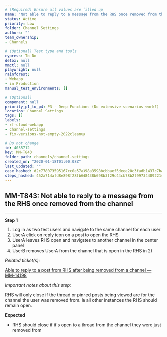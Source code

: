 ```yaml
---
# (Required) Ensure all values are filled up
name: "Not able to reply to a message from the RHS once removed from the channel"
status: Active
priority: Low
folder: Channel Settings
authors: ""
team_ownership: 
- Channels

# (Optional) Test type and tools
cypress: To Do
detox: null
mmctl: null
playwright: null
rainforest: 
- Webapp
- in Production
manual_test_environments: []

# (Optional)
component: null
priority_p1_to_p4: P3 - Deep Functions (Do extensive scenarios work?)
location: Channel Settings
tags: []
labels: 
- rf-cloud-webapp
- channel-settings
- fix-versions-not-empty-2022cleanup

# Do not change
id: 4035712
key: MM-T843
folder_path: channels/channel-settings
created_on: "2020-01-18T01:00:08Z"
last_updated: ""
case_hashed: d2c778073595167cc0e57a398a3598bcbbaef5deee20c3fadb1437c7b447e21767fa3478a6a45802cc4353a54ebdd3b5
steps_hashed: 452a714afd8e898f28fb6d8438b698b3f29c44cb78b2f9973448922145a914623fe757aa710e4ba66b25dbc866afa58b
---
```


## MM-T843: Not able to reply to a message from the RHS once removed from the channel

---

**Step 1**

1. Log in as two test users and navigate to the same channel for each user
2. UserA click on reply icon on a post to open the RHS
3. UserA leaves RHS open and navigates to another channel in the center panel
4. UserB removes UserA from the channel that is open in the RHS in 2)

_Related ticket(s):_

[Able to reply to a post from RHS after being removed from a channel — MM-14198](https://mattermost.atlassian.net/browse/MM-14198)

_Important notes about this step:_

RHS will only close if the thread or pinned posts being viewed are for the channel the user was removed from. In all other instances the RHS should remain open.

**Expected**

- RHS should close if it's open to a thread from the channel they were just removed from
